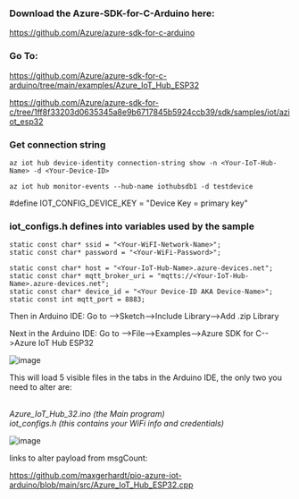 ### Download the Azure-SDK-for-C-Arduino here:

https://github.com/Azure/azure-sdk-for-c-arduino

### Go To:

https://github.com/Azure/azure-sdk-for-c-arduino/tree/main/examples/Azure_IoT_Hub_ESP32

https://github.com/Azure/azure-sdk-for-c/tree/1ff8f33203d0635345a8e9b6717845b5924ccb39/sdk/samples/iot/aziot_esp32

### Get connection string
```
az iot hub device-identity connection-string show -n <Your-IoT-Hub-Name> -d <Your-Device-ID>
```

```
az iot hub monitor-events --hub-name iothubsdb1 -d testdevice
```

#define IOT_CONFIG_DEVICE_KEY = "Device Key = primary key"

### iot_configs.h defines into variables used by the sample
```
static const char* ssid = "<Your-WiFI-Network-Name>";
static const char* password = "<Your-WiFi-Password>";

static const char* host = "<Your-IoT-Hub-Name>.azure-devices.net";  
static const char* mqtt_broker_uri = "mqtts://<Your-IoT-Hub-Name>.azure-devices.net";
static const char* device_id = "<Your Device-ID AKA Device-Name>"; 
static const int mqtt_port = 8883;
```


Then in Arduino IDE:
Go to -->Sketch-->Include Library-->Add .zip Library

Next in the Arduino IDE:
Go to -->File-->Examples-->Azure SDK for C-->Azure IoT Hub ESP32
<p>
  
![image](https://user-images.githubusercontent.com/16296900/189236341-255bfd98-4f37-40d4-bd54-2d0a0c2262a5.png)

This will load 5 visible files in the tabs in the Arduino IDE, the only two you need to alter are:<p>
</br>
_Azure_IoT_Hub_32.ino (the Main program)_
</br>
_iot_configs.h (this contains your WiFi info and credentials)_
<p>
  
![image](https://user-images.githubusercontent.com/16296900/189236752-529aa258-04a2-430f-b6b0-bf7588e45db9.png)

links to alter payload from msgCount:

https://github.com/maxgerhardt/pio-azure-iot-arduino/blob/main/src/Azure_IoT_Hub_ESP32.cpp
<p>

